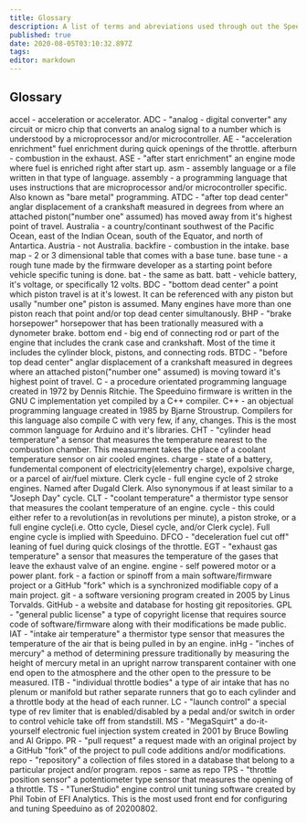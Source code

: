 ```yaml
---
title: Glossary
description: A list of terms and abreviations used through out the Speeduino community and beyond.
published: true
date: 2020-08-05T03:10:32.897Z
tags: 
editor: markdown
---
```


Glossary
-----------------

accel - acceleration or accelerator.
ADC - "analog - digital converter" any circuit or micro chip that converts an analog signal to a number which is understood by a microprocessor and/or microcontroller.
AE - "acceleration enrichment" fuel enrichment during quick openings of the throttle.
afterburn - combustion in the exhaust.
ASE - "after start enrichment" an engine mode where fuel is enriched right after start up.
asm - assembly language or a file written in that type of language.
assembly - a programming language that uses instructions that are microprocessor and/or microcontroller specific.  Also known as "bare metal" programming.
ATDC - "after top dead center" anglar displacement of a crankshaft measured in degrees from where an attached piston("number one" assumed) has moved away from it's highest point of travel.
Australia - a country/continant southwest of the Pacific Ocean, east of the Indian Ocean, south of the Equator, and north of Antartica.
Austria - not Australia.
backfire - combustion in the intake.
base map - 2 or 3 dimensional table that comes with a base tune.
base tune - a rough tune made by the firmware developer as a starting point before vehicle specific tuning is done.
bat - the same as batt.
batt - vehicle battery, it's voltage, or specifically 12 volts.
BDC - "bottom dead center" a point which piston travel is at it's lowest. It can be referenced with any piston but usally "number one" piston is assumed. Many engines have more than one piston reach that point and/or top dead center simultanously.
BHP - "brake horsepower" horsepower that has been trationally measured with a dynometer brake.
bottom end - big end of connecting rod or part of the engine that includes the crank case and crankshaft. Most of the time it includes the cylinder block, pistons, and connecting rods.
BTDC - "before top dead center" anglar displacement of a crankshaft measured in degrees where an attached piston("number one" assumed) is moving toward it's highest point of travel.
C - a procedure orientated programming language created in 1972 by Dennis Ritchie.  The Speeduino firmware is written in the GNU C implementation yet compiled by a C++ compiler.
C++ - an objectual programming language created in 1985 by Bjarne Stroustrup.  Compilers for this language also compile C with very few, if any, changes. This is the most common language for Arduino and it's libraries.
CHT - "cylinder head temperature" a sensor that measures the temperature nearest to the combustion chamber.  This measurment takes the place of a coolant temperature sensor on air cooled engines.
charge - state of a battery, fundemental component of electricity(elementry charge), expolsive charge, or a parcel of air/fuel mixture.
Clerk cycle - full engine cycle of 2 stroke engines. Named after Dugald Clerk. Also synonymous if at least similar to a "Joseph Day" cycle.
CLT - "coolant temperature" a thermistor type sensor that measures the coolant temperature of an engine.
cycle - this could either refer to a revolution(as in revolutions per minute), a piston stroke, or a full engine cycle(i.e. Otto cycle, Diesel cycle, and/or Clerk cycle). Full engine cycle is implied with Speeduino.
DFCO - "deceleration fuel cut off" leaning of fuel during quick closings of the throttle.
EGT - "exhaust gas temperature" a sensor that measures the temperature of the gases that leave the exhaust valve of an engine.
engine - self powered motor or a power plant.
fork - a faction or spinoff from a main software/firmware project or a GitHub "fork" which is a synchronized modifiable copy of a main project.
git - a software versioning program created in 2005 by Linus Torvalds.
GitHub - a website and database for hosting git repositories.
GPL - "general public license" a type of copyright license that requires source code of software/firmware along with their modifications be made public. 
IAT - "intake air temperature" a thermistor type sensor that measures the temperature of the air that is being pulled in by an engine.
inHg - "inches of mercury" a method of determining pressure traditionally by measuring the height of mercury metal in an upright narrow transparent container with one end open to the atmosphere and the other open to the pressure to be measured.
ITB - "individual throttle bodies" a type of air intake that has no plenum or manifold but rather separate runners that go to each cylinder and a throttle body at the head of each runner.
LC - "launch control" a special type of rev limiter that is enabled/disabled by a pedal and/or switch in order to control vehicle take off from standstill.
MS - "MegaSquirt" a do-it-yourself electronic fuel injection system created in 2001 by Bruce Bowling and Al Grippo.
PR - "pull request" a request made with an original project by a GitHub "fork" of the project to pull code additions and/or modifications.
repo - "repository" a collection of files stored in a database that belong to a particular project and/or program.
repos - same as repo
TPS - "throttle position sensor" a potentiometer type sensor that measures the opening of a throttle.
TS - "TunerStudio" engine control unit tuning software created by Phil Tobin of EFI Analytics. This is the most used front end for configuring and tuning Speeduino as of 20200802.
